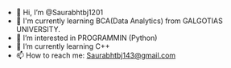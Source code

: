 - 👋 Hi, I’m @Saurabhtbj1201
- 🌱 I'm currently learning BCA(Data Analytics) from GALGOTIAS UNIVERSITY.
- 👀 I’m interested in PROGRAMMIN (Python)
- 🌱 I’m currently learning C++
- 📫 How to reach me: Saurabhtbj143@gmail.com 

<!---
Saurabhtbj1201/Saurabhtbj1201 is a ✨ special ✨ repository because its `README.md` (this file) appears on your GitHub profile.
You can click the Preview link to take a look at your changes.
--->
